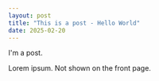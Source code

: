 ```yaml
---
layout: post
title: "This is a post - Hello World"
date: 2025-02-20
---
```


I'm a post.

<!-- more -->

Lorem ipsum. Not shown on the front page.
